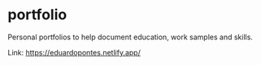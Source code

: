 # portfolio
Personal portfolios to help document education, work samples and skills.

Link: https://eduardopontes.netlify.app/
